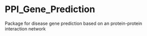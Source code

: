 # PPI_Gene_Prediction
Package for disease gene prediction based on an protein-protein interaction network
